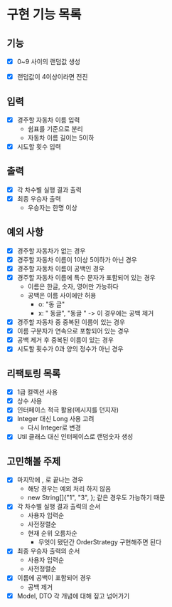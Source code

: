 # 구현 기능 목록

## 기능

* [x] 0~9 사이의 랜덤값 생성
* [x] 랜덤값이 4이상이라면 전진


## 입력

* [x] 경주할 자동차 이름 입력
  * 쉼표를 기준으로 분리
  * 자동차 이름 길이는 5이하
* [x] 시도할 횟수 입력

## 출력

* [x] 각 차수별 실행 결과 출력
* [x] 최종 우승자 출력
  * 우승자는 한명 이상


## 예외 사항

* [x] 경주할 자동차가 없는 경우
* [x] 경주할 자동차 이름이 1이상 5이하가 아닌 경우
* [x] 경주할 자동차 이름이 공백인 경우
* [x] 경주할 자동차 이름에 특수 문자가 포함되어 있는 경우
  * 이름은 한글, 숫자, 영어만 가능하다
  * 공백은 이름 사이에만 허용
    * o: "동 글"
    * x: " 동글", "동글 " -> 이 경우에는 공백 제거
* [x] 경주할 자동차 중 중복된 이름이 있는 경우
* [x] 이름 구분자가 연속으로 포함되어 있는 경우
* [x] 공백 제거 후 중복된 이름이 있는 경우
* [x] 시도할 횟수가 0과 양의 정수가 아닌 경우

## 리팩토링 목록

* [x] 1급 컬렉션 사용
* [x] 상수 사용
* [x] 인터페이스 적극 활용(메시지를 던지자)
* [x] Integer 대신 Long 사용 고려
  * 다시 Integer로 변경
* [x] Util 클래스 대신 인터페이스로 랜덤숫자 생성

## 고민해볼 주제

* [x] 마지막에 , 로 끝나는 경우
  * 해당 경우는 예외 처리 하지 않음
  * new String[]{"1", "3", }; 같은 경우도 가능하기 때문
* [x] 각 차수별 실행 결과 출력의 순서
  * 사용자 입력순
  * 사전정렬순
  * 현재 순위 오름차순
    * 무엇이 됐던간 OrderStrategy 구현해주면 된다
* [x] 최종 우승자 출력의 순서
  * 사용자 입력순
  * 사전정렬순
* [x] 이름에 공백이 포함되어 경우
  * 공백 제거
* [x] Model, DTO 각 개념에 대해 짚고 넘어가기